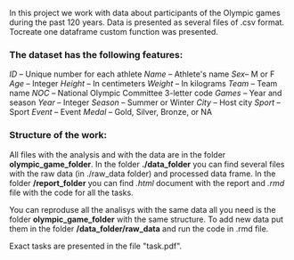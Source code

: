 In this project we work with data about participants of the Olympic games during the past 120 years. Data is presented as several files of .csv format. Tocreate one dataframe custom function was presented. 

### The dataset has the following features:

*ID* – Unique number for each athlete
*Name* – Athlete's name
*Sex*– M or F
*Age* – Integer
*Height* – In centimeters
*Weight* – In kilograms
*Team* – Team name
*NOC* – National Olympic Committee 3-letter code
*Games* – Year and season
*Year* – Integer
*Season* – Summer or Winter
*City* – Host city
*Sport* – Sport
*Event* – Event
*Medal* – Gold, Silver, Bronze, or NA

### Structure of the work:
All files with the analysis and with the data are in the folder **olympic_game_folder**.
In the folder **./data_folder** you can find several files with the raw data (in ./raw_data folder) and processed data frame.
In the folder **/report_folder** you can find *.html* document with the report and *.rmd* file with the code for all the tasks.

You can reproduse all the analisys with the same data all you need is the folder **olympic_game_folder** with the same structure. To add new data put them in the folder **/data_folder/raw_data** and run the code in .rmd file. 

Exact tasks are presented in the file "task.pdf". 
